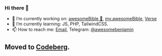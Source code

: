 ### Hi there 👋

- 🔭 I’m currently working on: [awesomeBible :blue_book:](https://awesomebible.de), [my.awesomeBible](https://github.com/awesomebible/my-united), [Verse](https://github.com/awesomebible/verse)
- 🌱 I’m currently learning: JS, PHP, TailwindCSS.
- 📫 How to reach me: [Email](mailto:benjamin@awesomebible.de), Telegram: [@awesomebenjamin](t.me/awesomebenjamin)

## Moved to [Codeberg](https://codeberg.org/benjaminwolkchen).
